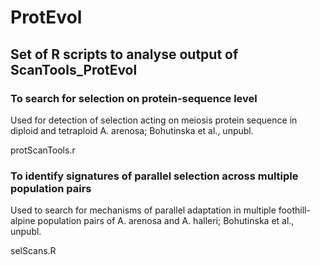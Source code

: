 # ProtEvol

## Set of R scripts to analyse output of ScanTools_ProtEvol

### To search for selection on protein-sequence level 
Used for detection of selection acting on meiosis protein sequence in diploid and tetraploid A. arenosa; Bohutinska et al., unpubl.

protScanTools.r 

### To identify signatures of parallel selection across multiple population pairs
Used to search for mechanisms of parallel adaptation in multiple foothill-alpine population pairs of A. arenosa and A. halleri; Bohutinska et al., unpubl. 

selScans.R

